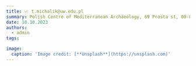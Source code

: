 ```yaml
---
title: 📈 t.michalik@uw.edu.pl
summary: Polish Centre of Mediterranean Archaeology, 69 Prosta st, 00-838 Warsaw
date: 10.10.2023
authors:
  - admin
tags:

image:
  caption: 'Image credit: [**Unsplash**](https://unsplash.com)'
---
```


